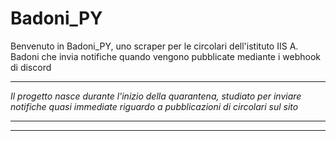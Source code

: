 # Badoni_PY

Benvenuto in Badoni_PY, uno scraper per le circolari dell'istituto IIS A. Badoni che invia notifiche quando vengono pubblicate mediante i webhook di discord

-------------------------------------------------------------------------------------------------------------------------------------------------------------

_Il progetto nasce durante l'inizio della quarantena, studiato per inviare notifiche quasi immediate riguardo a pubblicazioni di circolari sul sito_

-------------------------------------------------------------------------------------------------------------------------------------------------------------



-------------------------------------------------------------------------------------------------------------------------------------------------------------
